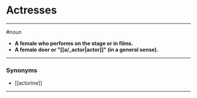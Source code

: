 # Actresses
---
#noun
- **A female who performs on the stage or in films.**
- **A female doer or "[[a/_actor|actor]]" (in a general sense).**
---
### Synonyms
- [[actorine]]
---
